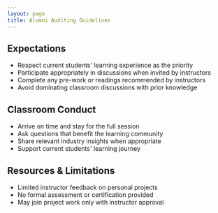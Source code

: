 ```yaml
---
layout: page
title: Alumni Auditing Guidelines
---
```


## Expectations

- Respect current students' learning experience as the priority
- Participate appropriately in discussions when invited by instructors
- Complete any pre-work or readings recommended by instructors
- Avoid dominating classroom discussions with prior knowledge

## Classroom Conduct

- Arrive on time and stay for the full session
- Ask questions that benefit the learning community
- Share relevant industry insights when appropriate
- Support current students' learning journey

## Resources & Limitations

- Limited instructor feedback on personal projects
- No formal assessment or certification provided
- May join project work only with instructor approval